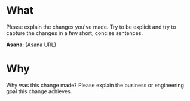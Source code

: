 # What

Please explain the changes you've made. Try to be explicit and try to capture the changes in a few short, concise sentences.

**Asana**: (Asana URL)

# Why

Why was this change made? Please explain the business or engineering goal this change achieves.
